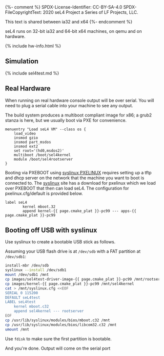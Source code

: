 {%- comment %}
SPDX-License-Identifier: CC-BY-SA-4.0
SPDX-FileCopyrightText: 2020 seL4 Project a Series of LF Projects, LLC.

This text is shared between ia32 and x64
{%- endcomment %}

seL4 runs on 32-bit ia32 and 64-bit x64 machines, on qemu and on hardware.

{% include hw-info.html %}

## Simulation

{% include sel4test.md %}

## Real Hardware

When running on real hardware console output will be over serial. You will need
to plug a serial cable into your machine to see any output.

The build system produces a multiboot compliant image for x86; a grub2
stanza is here, but we usually boot via PXE for convenience.

```
menuentry "Load seL4 VM" --class os {
    load_video
    insmod gzio
    insmod part_msdos
    insmod ext2
    set root='(hd0,msdos2)'
    multiboot /boot/sel4kernel
    module /boot/sel4rootserver
}
```

Booting via PXEBOOT using
[syslinux PXELINUX](http://www.syslinux.org/wiki/index.php?title=PXELINUX) requires setting up a tftp and dhcp server on the network
that the machine you want to boot is connected to. The
[syslinux](http://www.syslinux.org/wiki/index.php?title=Download)
site has a download for pxelinux which we load over PXEBOOT
that then can load seL4. The configuration for pxelinux.cfg/default is
provided below.

```
label seL4
        kernel mboot.32
        append kernel-{{ page.cmake_plat }}-pc99 --- apps-{{ page.cmake_plat }}-pc99
```

## Booting off USB with syslinux

Use syslinux to create a bootable USB stick as follows.

Assuming your USB flash drive is at `/dev/sdb` with a FAT partition at
`/dev/sdb1`:

```bash
install-mbr /dev/sdb
syslinux --install /dev/sdb1
mount /dev/sdb1 /mnt
cp images/sel4test-driver-image-{{ page.cmake_plat }}-pc99 /mnt/rootserver
cp images/kernel-{{ page.cmake_plat }}-pc99 /mnt/sel4kernel
cat > /mnt/syslinux.cfg <<EOF
SERIAL 0 115200
DEFAULT seL4test
LABEL seL4test
    kernel mboot.c32
    append sel4kernel --- rootserver
EOF
cp /usr/lib/syslinux/modules/bios/mboot.c32 /mnt
cp /usr/lib/syslinux/modules/bios/libcom32.c32 /mnt
umount /mnt
```

Use `fdisk` to make sure the first partition is bootable.

And you're done. Output will come on the serial port
